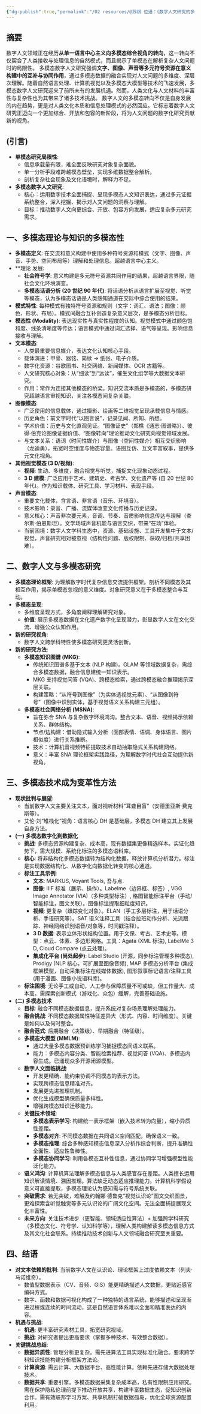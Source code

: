 ```yaml
---
{"dg-publish":true,"permalink":"/02 resources/@苏祺 位通：《数字人文研究的多模态转向》/","created":"2025-04-10T21:38:12.389+08:00","updated":"2025-04-11T14:58:20.551+08:00"}
---
```



## 摘要
数字人文领域正在经历**从单一语言中心主义向多模态综合视角的转向**，这一转向不仅契合了人类接收与处理信息的自然模式，而且揭示了单模态在解析复杂人文问题时的局限性。
多模态数字人文研究强调**文字、图像、声音等多元符号资源在意义构建中的互补与协同作用**，通过多模态数据的融合实现对人文问题的多维度、深层次理解。随着自然语言处理、计算机视觉以及多模态大模型等技术的飞速发展，多模态数字人文研究迎来了前所未有的发展机遇。然而，人类文化与人文材料的丰富性与复杂性也为其带来了诸多技术挑战。
数字人文的多模态转向不仅是自身发展的内在趋势，更是对人类文化本质和信息处理模式的必然回应。它标志着数字人文研究正迈向一个更加综合、开放和包容的新阶段，将为人文问题的数字化研究贡献新的视角。

## (引言)
* **单模态研究局限性**:
    * 信息承载量有限，难全面反映研究对象复杂面貌。
    * 单一分析手段难跨越模态壁垒，实现多维数据整合解析。
    * 剖析复杂社会现象及文化语境时，解释力不足。
* **多模态数字人文研究**:
    * 核心：运用数字技术全面捕捉、呈现多模态人文知识表达，通过多元证据系统整合，深入挖掘、揭示对人文问题的洞察与理解。
    * 目标：推动数字人文向更综合、开放、包容方向发展，适应复杂多元研究需求。

## 一、多模态理论与知识的多模态性
* **多模态定义**: 在交流和意义构建中使用多种符号资源和模式（文字、图像、声音、手势、空间布局等）理解和处理信息。超越语言中心主义。
* **理论 发展:
    * **社会符号学**: 意义构建是多元符号资源共同作用的结果，超越语言界限，随社会文化环境演变。
    * **多模态话语分析 (20 世纪 90 年代)**: 将话语分析从语言扩展至视觉、听觉等模态，认为多模态话语是人类感知通道在交际中综合使用的结果。
* **模式特性**: 每种模式有独特符号资源和规则（文字：词汇、语法；图像：颜色、形状、布局）。模式间融合互补创造复杂意义层次，是多模态分析目标。
* **模态性 (Modality)**: 表达现实性与真实性程度的认知。视觉模式中通过颜色饱和度、线条清晰度等传达；语言模式中通过词汇选择、语气等呈现。影响信息接收与理解。
* **文本模态**:
    * 人类最重要信息媒介，表达文化认知核心手段。
    * 载体演进：甲骨、器铭、简牍 -> 纸张、电子介质。
    * 数字化资源：谷歌图书、社交网络、新闻媒体、OCR 古籍等。
    * 人文研究核心对象：从“细读”到“远读”，催生文化组学等大数据文本研究。
    * 作用：常作为连接其他模态的桥梁。知识交流本质是多模态的，多模态研究超越语言审视知识，关注各模态间复杂关联。
* **图像模态**:
    * 广泛使用的信息载体，通过摄影、绘画等二维视觉呈现承载信息与情感。
    * 历史角色：前文字时代“以图言说”，记录见闻、所知、所想。
    * 学术价值：历史与文化直观见证。“图像证史”（郑樵《通志·图谱略》）、彼得·伯克论图像证据价值、“图像转向”理论推动文化研究向视觉领域发展。
    * 与文本关系：语词（时间性媒介）与图像（空间性媒介）相互交织影响（龙迪勇），拓宽时空维度与物态容量。语图互仿、互文丰富叙事，提供多元文化视角。
* **其他视觉模态 (3 D/视频)**:
    * **视频**: 生动、多维度，融合视觉与听觉，捕捉文化现象动态过程。
    * **3 D 建模**: 广泛应用于艺术、建筑史、考古学、文化遗产等 (自 20 世纪 80 年代)。作为知识载体、研究工具、学习材料、表现手段。
* **声音模态**:
    * 重要文化载体，含言语、非言语（音乐、环境音）。
    * 技术影响：录音、广播、流媒体改变文化传播与历史记录。
    * 意义核心：声音非次要元素，音调、节奏、音质影响信息传达与理解（查尔斯·伯恩斯坦）。文学场域声音机能与语言交织，带来“在场”体验。
    * 当前困境：数字人文学科生态中，资源、基础设施、工具开发集中于文本/视觉，声音研究相对被忽视（结构性问题、版权限制、获取/归档/共享困难）。

## 二、数字人文与多模态研究
* **多模态理论框架**: 为理解数字时代复杂信息交流提供框架。剖析不同模态及其相互作用，揭示单模态忽视的意义维度。对象研究意义在于多模态整合与互动。
* **多模态呈现**:
    * 多维度呈现方式，多角度阐释理解研究对象。
    * **价值**: 展示多模态数据在文化遗产数字化呈现潜力，彰显数字人文在文化交流、增强公众认知作用。
* **新的研究视角**:
    * 数字人文跨学科特性使多模态研究更灵活创新。
* **新的研究方法**:
    * **多模态知识图谱 (MKG)**:
        * 传统知识图谱多基于文本 (NLP 构建)。GLAM 等领域数据复杂，需综合多模态数据，融合信息建统一知识表示。
        * MKG 支持视觉问答 (VQA)、跨模态检索，通过跨模态融合推理揭示深层关联。
        * 构建策略：“从符号到图像”（为实体选视觉元素）、“从图像到符号”（图像中识别实体，基于视觉语义关系构建三元组）。
    * **多模态社会网络分析 (MSNA)**:
        * 旨在弥合 SNA 与复杂数字环境鸿沟。整合文本、语音、视频揭示依赖关系、群体结构。
        * 节点/边构建：借助隐式输入分析（面部表情、语调、身体语言、图片相似度）进行关系推断。
        * 技术：计算机音视频特征提取技术自动抽取隐式关系构建网络。
        * 意义：丰富 SNA 理论框架实践路径，为理解数字时代社会互动提供新视角。

## 三、多模态技术成为变革性方法
* **现状批判与展望**:
    * 当前数字人文主要关注文本，面对视听材料“耳聋目盲”（安德里亚斯·费克斯等）。
    * 艾伦·刘“堆栈化”视角：语言核心 DH 是基础层，多模态 DH 建立其上发展自身方法。
* **(一) 多模态数字化到数据化**
    * **挑战**: 多模态资源构建复杂、成本高，现有数据集更像精选样本。实证化趋势下，需大规模、系统化标注的多模态语料库。
    * **核心**: 将非结构化多模态数据转为结构化数据，释放计算机分析潜力。标注是实现数据结构化、从数字化向数据化转变的核心通道。
    * **标注工具示例**:
        * **文本**: MARKUS, Voyant Tools, 吾与点.
        * **图像**: IIIF 标准（展示、操作）。Labelme（边界框、标签）, VGG Image Annotator (VIA)（多种类型标注）, 格图智能标注平台（手动/智能标注，图文关联）。图像标注提取细粒度知识。
        * **视频**: 更复杂（跟踪变化对象）。ELAN（手工多层标注，用于话语分析、手语研究等）。SAT 语义注释工具（结合拉班动作分析、光流跟踪、神经网络识别语音/对象等，时间戳注释）。
        * **3 D 数据**: 表示立体形状结构位置。用于文保、考古、艺术史等。模型：点云、体素、多边形网格。工具：Agata (XML 标注), LabelMe 3 D, Cloud Compare (点云处理)。
        * **集成化平台 (尚处起步)**: Label Studio (开源，同步标注管理多种模态), Prodigy (NLP 核心，可扩展至图像音频), MAP 多模态分析平台 (集成框架模型，自动采集标注在线媒体数据), 图形叙事标记语言/注释工具 (用于漫画、图像小说语料库)。
    * **标注困境**: 无论手工或自动，人工参与保障质量不可或缺，但工作量大、成本高。需探索创新模式（游戏化、众包）缓解，完善基础设施。
* **(二) 多模态技术**
    * **目标**: 融合不同模态数据信息，提升系统对复杂场景理解处理能力。
    * **融合挑战**: 不同模态数据属性特征差异大（形式、内容、时间维度）。关键是如何以及何时整合。
    * **融合范式**: 后期融合（决策级）、早期融合（特征级）。
    * **多模态大模型 (MMLM)**:
        * 通过大量多模态数据预训练学习捕捉模态间语义联系。
        * 能力：多模态内容分类、智能检索推荐、视觉问答 (VQA)、多模态内容生成。已涌现众多开源闭源模型。
    * **数字人文面临挑战**:
        * 开发更精确、能约束协调不同模态的表示方法。
        * 实现跨模态信息精准对齐。
        * 发展更先进推理机制。
        * 优化生成模型确保质量多样性。
        * 增强跨模态知识迁移能力。
    * **关键技术领域**:
        * **多模态表示学习**: 构建统一表示框架（嵌入技术转为向量），缩小异质性差距。
        * **多模态对齐**: 不同模态数据在共同语义空间匹配，确保语义一致。
        * **多模态推理**: 综合多种感知模态信息深入分析作综合判断，提升准确性全面性、适应性鲁棒性。
        * **多模态协同学习**: 利用各模态互补性信息，通过协同学习增强模型性能泛化能力。
    * **语义鸿沟**: 计算机算法理解多模态信息与人类感官存在差距。人类擅长运用知识解读情境、溯因推理。算法缺乏动态适应推理能力。计算机科学假设意义可直接提取，多模态理论认为感知需与符号系统关联。
    * **突破需求**: 若无突破，难触及约翰娜·德鲁克“视觉认识论”图文交织图景，更难探索含听觉触觉等多元认识论的广阔文化空间。无法全面捕捉展现文化丰富性。
    * **未来方向**: 关注技术进步（更智能、领域适应性算法）+ 加强跨学科研究（多模态文化、符号学、认知科学等），理解人类构建解读多模态信息方式及其文化社会联系。持续推动技术创新与人文领域融合研究至关重要。

## 四、结语
* **对文本依赖的批判**: 当前数字人文在认识论、理论框架上过度依赖文本（列夫·马诺维奇）。
    * 数值型数据表示（CV、音频、GIS）能更精确描述人文数据，更贴近感官编码方式。
    * 数字、函数和数据可视化构成了一种独特的语言系统，能够描述和呈现渐进过程或连续的时间流动，这是自然语言体系难以全面和精准表达的内容。
* **机遇与挑战**:
    * **机遇**: 更丰富研究素材工具，拓宽研究视域。
    * **挑战**: 对研究者提出更高要求（掌握多种技术、有效整合数据）。
* **关键挑战总结**:
    * **数据异质性**: 管理分析更复杂。需先进算法工具实现标准化融合。要求跨学科知识技能构建分析框架方法论。
    * **计算资源**: 需云计算、大数据平台、高性能计算。依赖先进存储大数据处理技术。
    * **数据共享**: 重要引擎。多模态数据采集复杂成本高，私有性限制应用研究。需在保护隐私伦理前提下推动开放共享，构建丰富数据生态，促知识创新合作。需有效联邦学习方案、共享机制打破数据孤岛，优化全球资源配置利用。